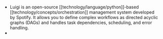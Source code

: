 - Luigi is an open-source [[technology/language/python]]-based [[technology/concepts/orchestration]] management system developed by Spotify. It allows you to define complex workflows as directed acyclic graphs (DAGs) and handles task dependencies, scheduling, and error handling.
-